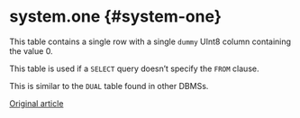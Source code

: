 # system.one {#system-one}

This table contains a single row with a single `dummy` UInt8 column containing the value 0.

This table is used if a `SELECT` query doesn’t specify the `FROM` clause.

This is similar to the `DUAL` table found in other DBMSs.

[Original article](https://clickhouse.tech/docs/en/operations/system_tables/one) <!--hide-->
